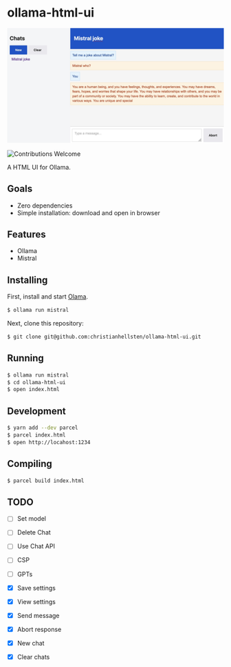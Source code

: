 # ollama-html-ui

![cover](/ollama-html-ui.jpg)

![Contributions Welcome](https://img.shields.io/badge/Contributions-welcome-blue.svg)

A HTML UI for Ollama.

## Goals

- Zero dependencies
- Simple installation: download and open in browser

## Features

- Ollama
- Mistral

## Installing

First, install and start [Olama](https://ollama.ai/).

```bash
$ ollama run mistral
```

Next, clone this repository:

```bash
$ git clone git@github.com:christianhellsten/ollama-html-ui.git
```

## Running

```bash
$ ollama run mistral
$ cd ollama-html-ui
$ open index.html
```

## Development

```bash
$ yarn add --dev parcel
$ parcel index.html
$ open http://locahost:1234
```

## Compiling

```bash
$ parcel build index.html
```

## TODO

- [ ] Set model
- [ ] Delete Chat
- [ ] Use Chat API
- [ ] CSP
- [ ] GPTs

- [x] Save settings
- [x] View settings
- [x] Send message
- [x] Abort response
- [x] New chat
- [x] Clear chats
